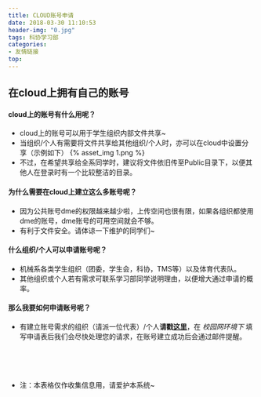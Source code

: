 ```yaml
---
title: CLOUD账号申请
date: 2018-03-30 11:10:53
header-img: "0.jpg"
tags: 科协学习部
categories:
- 友情链接
top: 
---
```


## 在cloud上拥有自己的账号
<!-- more -->
#### cloud上的账号有什么用呢？
* cloud上的账号可以用于学生组织内部文件共享~
* 当组织/个人有需要将文件共享给其他组织/个人时，亦可以在cloud中设置分享（示例如下）
{% asset_img 1.png %}
* 不过，在希望共享给全系同学时，建议将文件依旧传至Public目录下，以便其他人在登录时有一个比较整洁的目录。


#### 为什么需要在cloud上建立这么多账号呢？
* 因为公共账号dme的权限越来越少啦，上传空间也很有限，如果各组织都使用dme的账号，dme账号的可用空间就会不够。
* 有利于文件安全。请体谅一下维护的同学们~


#### 什么组织/个人可以申请账号呢？
* 机械系各类学生组织（团委，学生会，科协，TMS等）以及体育代表队。
* 其他组织或个人若有需求可联系学习部同学说明理由，以便增大通过申请的概率。

#### 那么我要如何申请账号呢？
* 有建立账号需求的组织（请派一位代表）/个人**请戳[这里](http://account.mechinfo.me/form.html)**，在 *校园网环境下* 填写申请表后我们会尽快处理您的请求，在账号建立成功后会通过邮件提醒。

<br>
<br>
<br>

* 注：本表格仅作收集信息用，请爱护本系统~
